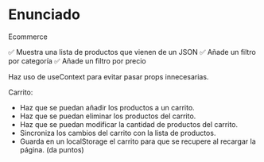 # Enunciado

Ecommerce

✅ Muestra una lista de productos que vienen de un JSON
✅ Añade un filtro por categoría
✅ Añade un filtro por precio

Haz uso de useContext para evitar pasar props innecesarias.

Carrito:

-  Haz que se puedan añadir los productos a un carrito.
-  Haz que se puedan eliminar los productos del carrito.
-  Haz que se puedan modificar la cantidad de productos del carrito.
-  Sincroniza los cambios del carrito con la lista de productos.
-  Guarda en un localStorage el carrito para que se recupere al recargar la página. (da puntos)

